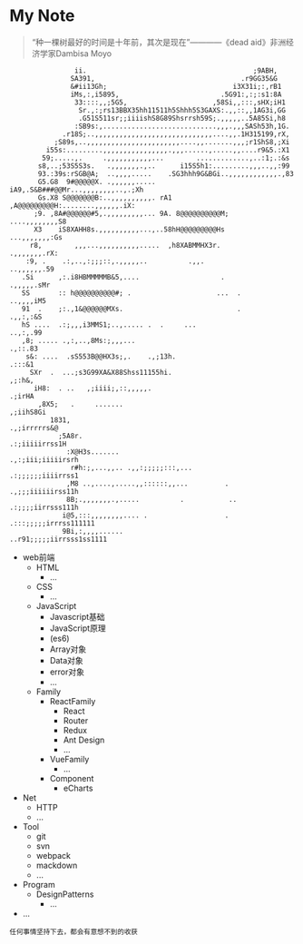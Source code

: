 # My Note

> “种一棵树最好的时间是十年前，其次是现在”————《dead aid》非洲经济学家Dambisa Moyo

```
                ii.                                         ;9ABH,
               SA391,                                    .r9GG35&G
               &#ii13Gh;                               i3X31i;:,rB1
               iMs,:,i5895,                         .5G91:,:;:s1:8A
                33::::,,;5G5,                     ,58Si,,:::,sHX;iH1
                 Sr.,:;rs13BBX35hh11511h5Shhh5S3GAXS:.,,::,,1AG3i,GG
                 .G51S511sr;;iiiishS8G89Shsrrsh59S;.,,,,,..5A85Si,h8
                :SB9s:,............................,,,.,,,SASh53h,1G.
             .r18S;..,,,,,,,,,,,,,,,,,,,,,,,,,,,,,....,,.1H315199,rX,
           ;S89s,..,,,,,,,,,,,,,,,,,,,,,,,....,,.......,,,;r1ShS8,;Xi
         i55s:.........,,,,,,,,,,,,,,,,.,,,......,.....,,....r9&5.:X1
        59;.....,.     .,,,,,,,,,,,...        .............,..:1;.:&s
       s8,..;53S5S3s.   .,,,,,,,.,..      i15S5h1:.........,,,..,,:99
       93.:39s:rSGB@A;  ..,,,,.....    .SG3hhh9G&BGi..,,,,,,,,,,,,.,83
       G5.G8  9#@@@@@X. .,,,,,,.....  iA9,.S&B###@@Mr...,,,,,,,,..,.;Xh
       Gs.X8 S@@@@@@@B:..,,,,,,,,,,. rA1 ,A@@@@@@@@@H:........,,,,,,.iX:
      ;9. ,8A#@@@@@@#5,.,,,,,,,,,... 9A. 8@@@@@@@@@@M;    ....,,,,,,,,S8
      X3    iS8XAHH8s.,,,,,,,,,,...,..58hH@@@@@@@@@Hs       ...,,,,,,,:Gs
     r8,        ,,,...,,,,,,,,,,.....  ,h8XABMMHX3r.          .,,,,,,,.rX:
    :9, .    .:,..,:;;;::,.,,,,,..          .,,.               ..,,,,,,.59
   .Si      ,:.i8HBMMMMMB&5,....                    .            .,,,,,.sMr
   SS       :: h@@@@@@@@@@#; .                     ...  .         ..,,,,iM5
   91  .    ;:.,1&@@@@@@MXs.                            .          .,,:,:&S
   hS ....  .:;,,,i3MMS1;..,..... .  .     ...                     ..,:,.99
   ,8; ..... .,:,..,8Ms:;,,,...                                     .,::.83
    s&: ....  .sS553B@@HX3s;,.    .,;13h.                            .:::&1
     SXr  .  ...;s3G99XA&X88Shss11155hi.                             ,;:h&,
      iH8:  . ..   ,;iiii;,::,,,,,.                                 .;irHA
       ,8X5;   .     .......                                       ,;iihS8Gi
          1831,                                                 .,;irrrrrs&@
            ;5A8r.                                            .:;iiiiirrss1H
              :X@H3s.......                                .,:;iii;iiiiirsrh
               r#h:;,...,,.. .,,:;;;;;:::,...              .:;;;;;;iiiirrss1
              ,M8 ..,....,.....,,::::::,,...         .     .,;;;iiiiiirss11h
              8B;.,,,,,,,.,.....          .           ..   .:;;;;iirrsss111h
             i@5,:::,,,,,,,,.... .                   . .:::;;;;;irrrss111111
             9Bi,:,,,,......                        ..r91;;;;;iirrsss1ss1111
```

- web前端
  - HTML
    - ...
  - CSS
    - ...
  - JavaScript
    - Javascript基础
    - JavaScript原理
    - (es6)
    - Array对象
    - Data对象
    - error对象
    - ...
  - Family
    - ReactFamily
      - React
      - Router
      - Redux
      - Ant Design
      - ...
    - VueFamily
      - ...
    - Component
      - eCharts
- Net
  - HTTP
  - ...
- Tool
  - git
  - svn
  - webpack
  - mackdown
  - ...
- Program
  - DesignPatterns
    - ...
- ...

`任何事情坚持下去，都会有意想不到的收获`